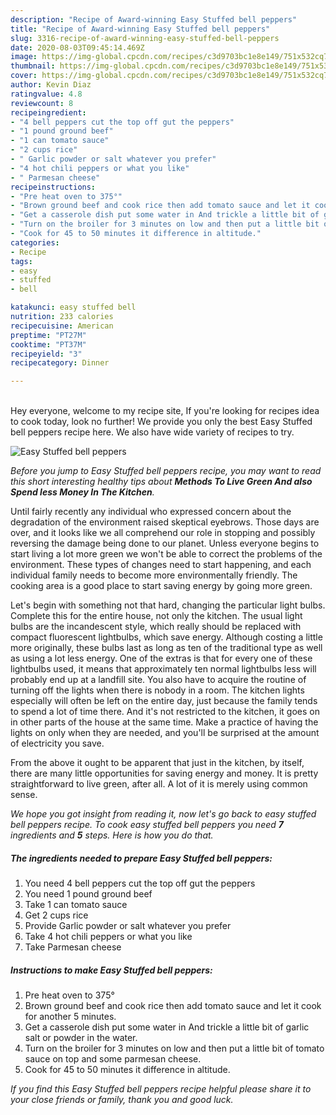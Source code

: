 ```yaml
---
description: "Recipe of Award-winning Easy Stuffed bell peppers"
title: "Recipe of Award-winning Easy Stuffed bell peppers"
slug: 3316-recipe-of-award-winning-easy-stuffed-bell-peppers
date: 2020-08-03T09:45:14.469Z
image: https://img-global.cpcdn.com/recipes/c3d9703bc1e8e149/751x532cq70/easy-stuffed-bell-peppers-recipe-main-photo.jpg
thumbnail: https://img-global.cpcdn.com/recipes/c3d9703bc1e8e149/751x532cq70/easy-stuffed-bell-peppers-recipe-main-photo.jpg
cover: https://img-global.cpcdn.com/recipes/c3d9703bc1e8e149/751x532cq70/easy-stuffed-bell-peppers-recipe-main-photo.jpg
author: Kevin Diaz
ratingvalue: 4.8
reviewcount: 8
recipeingredient:
- "4 bell peppers cut the top off gut the peppers"
- "1 pound ground beef"
- "1 can tomato sauce"
- "2 cups rice"
- " Garlic powder or salt whatever you prefer"
- "4 hot chili peppers or what you like"
- " Parmesan cheese"
recipeinstructions:
- "Pre heat oven to 375°"
- "Brown ground beef and cook rice then add tomato sauce and let it cook for another 5 minutes."
- "Get a casserole dish put some water in And trickle a little bit of garlic salt or powder in the water."
- "Turn on the broiler for 3 minutes on low and then put a little bit of tomato sauce on top and some parmesan cheese."
- "Cook for 45 to 50 minutes it difference in altitude."
categories:
- Recipe
tags:
- easy
- stuffed
- bell

katakunci: easy stuffed bell 
nutrition: 233 calories
recipecuisine: American
preptime: "PT27M"
cooktime: "PT37M"
recipeyield: "3"
recipecategory: Dinner

---
```

<br>
Hey everyone, welcome to my recipe site, If you're looking for recipes idea to cook today, look no further! We provide you only the best Easy Stuffed bell peppers recipe here. We also have wide variety of recipes to try.
<br>


![Easy Stuffed bell peppers](https://img-global.cpcdn.com/recipes/c3d9703bc1e8e149/751x532cq70/easy-stuffed-bell-peppers-recipe-main-photo.jpg)

<i>Before you jump to Easy Stuffed bell peppers recipe, you may want to read this short interesting healthy tips about 
<strong>Methods To Live Green And also Spend less Money In The Kitchen</strong>.</i>
</br>

Until fairly recently any individual who expressed concern about the degradation of the environment raised skeptical eyebrows. Those days are over, and it looks like we all comprehend our role in stopping and possibly reversing the damage being done to our planet. Unless everyone begins to start living a lot more green we won't be able to correct the problems of the environment. These types of changes need to start happening, and each individual family needs to become more environmentally friendly. The cooking area is a good place to start saving energy by going more green.

Let's begin with something not that hard, changing the particular light bulbs. Complete this for the entire house, not only the kitchen. The usual light bulbs are the incandescent style, which really should be replaced with compact fluorescent lightbulbs, which save energy. Although costing a little more originally, these bulbs last as long as ten of the traditional type as well as using a lot less energy. One of the extras is that for every one of these lightbulbs used, it means that approximately ten normal lightbulbs less will probably end up at a landfill site. You also have to acquire the routine of turning off the lights when there is nobody in a room. The kitchen lights especially will often be left on the entire day, just because the family tends to spend a lot of time there. And it's not restricted to the kitchen, it goes on in other parts of the house at the same time. Make a practice of having the lights on only when they are needed, and you'll be surprised at the amount of electricity you save.

From the above it ought to be apparent that just in the kitchen, by itself, there are many little opportunities for saving energy and money. It is pretty straightforward to live green, after all. A lot of it is merely using common sense.


<i>We hope you got insight from reading it, now let's go back to easy stuffed bell peppers recipe. To cook easy stuffed bell peppers you need <strong>7</strong> ingredients and <strong>5</strong> steps. Here is how you do that.
</i>

##### The ingredients needed to prepare Easy Stuffed bell peppers:

1. You need 4 bell peppers cut the top off gut the peppers
1. You need 1 pound ground beef
1. Take 1 can tomato sauce
1. Get 2 cups rice
1. Provide  Garlic powder or salt whatever you prefer
1. Take 4 hot chili peppers or what you like
1. Take  Parmesan cheese


##### Instructions to make Easy Stuffed bell peppers:

1. Pre heat oven to 375°
1. Brown ground beef and cook rice then add tomato sauce and let it cook for another 5 minutes.
1. Get a casserole dish put some water in And trickle a little bit of garlic salt or powder in the water.
1. Turn on the broiler for 3 minutes on low and then put a little bit of tomato sauce on top and some parmesan cheese.
1. Cook for 45 to 50 minutes it difference in altitude.


<i>If you find this Easy Stuffed bell peppers recipe helpful please share it to your close friends or family, thank you and good luck.</i>
